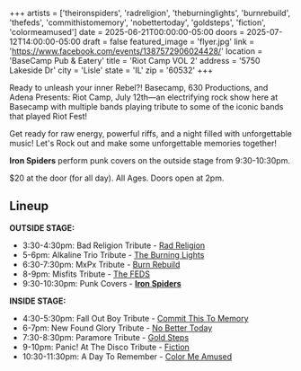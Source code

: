 +++
artists = ['theironspiders', 'radreligion', 'theburninglights', 'burnrebuild', 'thefeds', 'commithistomemory', 'nobettertoday', 'goldsteps', 'fiction', 'colormeamused']
date = 2025-06-21T00:00:00-05:00
doors = 2025-07-12T14:00:00-05:00
draft = false
featured_image = 'flyer.jpg'
link = 'https://www.facebook.com/events/1387572906024428/'
location = 'BaseCamp Pub & Eatery'
title = 'Riot Camp VOL 2'
address = '5750 Lakeside Dr'
city = 'Lisle'
state = 'IL'
zip = '60532'
+++

Ready to unleash your inner Rebel?! Basecamp, 630 Productions, and Adena Presents: Riot Camp, July 12th—an electrifying rock show here at Basecamp with multiple bands playing tribute to some of the iconic bands that played Riot Fest!

Get ready for raw energy, powerful riffs, and a night filled with unforgettable music! Let's Rock out and make some unforgettable memories together!

**Iron Spiders** perform punk covers on the outside stage from 9:30-10:30pm.

$20 at the door (for all day). All Ages. Doors open at 2pm.

## Lineup

**OUTSIDE STAGE:**
* 3:30-4:30pm: Bad Religion Tribute - [Rad Religion](/artists/radreligion/)
* 5-6pm: Alkaline Trio Tribute - [The Burning Lights](/artists/theburninglights/)
* 6:30-7:30pm: MxPx Tribute - [Burn Rebuild](/artists/burnrebuild/)
* 8-9pm: Misfits Tribute - [The FEDS](/artists/thefeds/)
* 9:30-10:30pm: Punk Covers - [**Iron Spiders**](/artists/theironspiders/)

**INSIDE STAGE:**
* 4:30-5:30pm: Fall Out Boy Tribute - [Commit This To Memory](/artists/commithistomemory/)
* 6-7pm: New Found Glory Tribute - [No Better Today](/artists/nobettertoday/)
* 7:30-8:30pm: Paramore Tribute - [Gold Steps](/artists/goldsteps/)
* 9-10pm: Panic! At The Disco Tribute - [Fiction](/artists/fiction/)
* 10:30-11:30pm: A Day To Remember - [Color Me Amused](/artists/colormeamused/)
